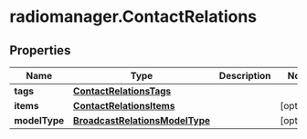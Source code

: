 # radiomanager.ContactRelations

## Properties

Name | Type | Description | Notes
------------ | ------------- | ------------- | -------------
**tags** | [**ContactRelationsTags**](ContactRelationsTags.md) |  | 
**items** | [**ContactRelationsItems**](ContactRelationsItems.md) |  | [optional] 
**modelType** | [**BroadcastRelationsModelType**](BroadcastRelationsModelType.md) |  | [optional] 


